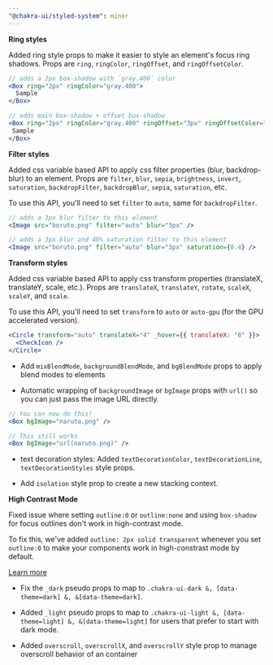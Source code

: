 ```yaml
---
"@chakra-ui/styled-system": minor
---
```


**Ring styles**

Added ring style props to make it easier to style an element's focus ring
shadows. Props are `ring`, `ringColor`, `ringOffset`, and `ringOffsetColor`.

```jsx live=false
// adds a 2px box-shadow with `gray.400` color
<Box ring="2px" ringColor="gray.400">
  Sample
</Box>

// adds main box-shadow + offset box-shadow
<Box ring="2px" ringColor="gray.400" ringOffset="3px" ringOffsetColor="white">
 Sample
</Box>
```

**Filter styles**

Added css variable based API to apply css filter properties (blur,
backdrop-blur) to an element. Props are `filter`, `blur`, `sepia`, `brightness`,
`invert`, `saturation`, `backdropFilter`, `backdropBlur`, `sepia`, `saturation`,
etc.

To use this API, you'll need to set `filter` to `auto`, same for
`backdropFilter`.

```jsx live=false
// adds a 3px blur filter to this element
<Image src="boruto.png" filter="auto" blur="3px" />

// adds a 3px blur and 40% saturation filter to this element
<Image src="boruto.png" filter="auto" blur="3px" saturation={0.4} />
```

**Transform styles**

Added css variable based API to apply css transform properties (translateX,
translateY, scale, etc.). Props are `translateX`, `translateY`, `rotate`,
`scaleX`, `scaleY`, and `scale`.

To use this API, you'll need to set `transform` to `auto` or `auto-gpu` (for the
GPU accelerated version).

```jsx live=false
<Circle transform="auto" translateX="4" _hover={{ translateX: "8" }}>
  <CheckIcon />
</Circle>
```

- Add `mixBlendMode`, `backgroundBlendMode`, and `bgBlendMode` props to apply
  blend modes to elements

- Automatic wrapping of `backgroundImage` or `bgImage` props with `url()` so you
  can just pass the image URL directly.

```jsx live=false
// You can now do this!
<Box bgImage="naruto.png" />

// This still works
<Box bgImage="url(naruto.png)" />
```

- text decoration styles: Added `textDecorationColor`, `textDecorationLine`,
  `textDecorationStyles` style props.

- Add `isolation` style prop to create a new stacking context.

**High Contrast Mode**

Fixed issue where setting `outline:0` or `outline:none` and using `box-shadow`
for focus outlines don't work in high-contrast mode.

To fix this, we've added `outline: 2px solid transparent` whenever you set
`outline:0` to make your components work in high-constrast mode by default.

[Learn more](https://sarahmhigley.com/writing/whcm-quick-tips/)

- Fix the `_dark` pseudo props to map to
  `.chakra-ui-dark &, [data-theme=dark] &, &[data-theme=dark]`.

- Added `_light` pseudo props to map to
  `.chakra-ui-light &, [data-theme=light] &, &[data-theme=light]` for users that
  prefer to start with dark mode.

- Added `overscroll`, `overscrollX`, and `overscrollY` style prop to manage
  overscroll behavior of an container
